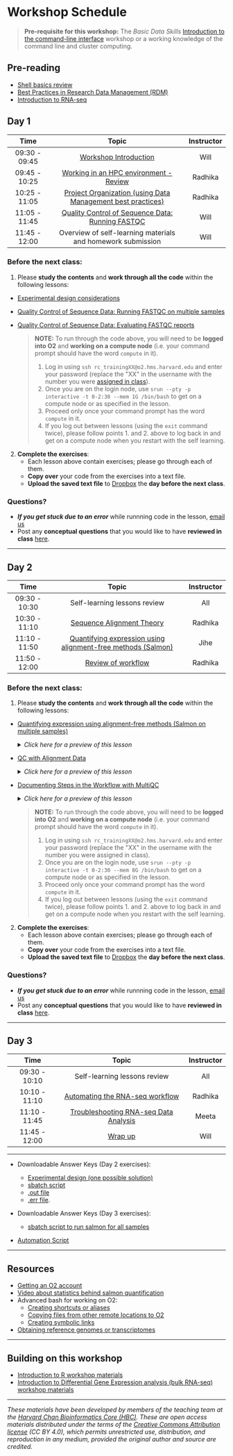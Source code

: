 # Workshop Schedule

> **Pre-requisite for this workshop:** The *Basic Data Skills* [Introduction to the command-line interface](https://hbctraining.github.io/Intro-to-shell-flipped/schedule/) workshop or a working knowledge of the command line and cluster computing.

## Pre-reading

* [Shell basics review](../lessons/shell_review.md)
* [Best Practices in Research Data Management (RDM)](../lessons/04a_data_organization.md)
* [Introduction to RNA-seq](../lessons/01_intro-to-RNAseq.md)

## Day 1

| Time |  Topic  | Instructor |
|:-----------:|:----------:|:--------:|
| 09:30 - 09:45 | [Workshop Introduction](../lectures/Intro_to_workshop.pdf) | Will |
| 09:45 - 10:25 | [Working in an HPC environment - Review](../lessons/03_working_on_HPC.md) | Radhika |
| 10:25 - 11:05 | [Project Organization (using Data Management best practices)](../lessons/04b_data_organization.md) | Radhika |
| 11:05 - 11:45 | [Quality Control of Sequence Data: Running FASTQC](../lessons/05_qc_running_fastqc_interactively.md) | Will |
| 11:45 - 12:00 | Overview of self-learning materials and homework submission | Will |

### Before the next class:

1. Please **study the contents** and **work through all the code** within the following lessons:

 * [Experimental design considerations](../lessons/02_experimental_planning_considerations.md)
 * [Quality Control of Sequence Data: Running FASTQC on multiple samples](../lessons/06_qc_running_fastqc_sbatch.md)
 * [Quality Control of Sequence Data: Evaluating FASTQC reports](../lessons/07_qc_fastqc_assessment.md)

    > **NOTE:** To run through the code above, you will need to be **logged into O2** and **working on a compute node** (i.e. your command prompt should have the word `compute` in it).
    > 1. Log in using `ssh rc_trainingXX@o2.hms.harvard.edu` and enter your password (replace the "XX" in the username with the number you were [assigned in class](https://docs.google.com/spreadsheets/d/1kBlYowhjjHJC9ZovmbBULmbqozKpprM17vZ2wPlhNg0/edit#gid=0)). 
    > 2. Once you are on the login node, use `srun --pty -p interactive -t 0-2:30 --mem 1G /bin/bash` to get on a compute node or as specified in the lesson.
    > 3. Proceed only once your command prompt has the word `compute` in it.
    > 4. If you log out between lessons (using the `exit` command twice), please follow points 1. and 2. above to log back in and get on a compute node when you restart with the self learning.

2. **Complete the exercises**:
   * Each lesson above contain exercises; please go through each of them.
   * **Copy over** your code from the exercises into a text file. 
   * **Upload the saved text file** to [Dropbox](https://www.dropbox.com/request/0NagNaQHC3BJDj5q2PCk) the **day before the next class**.
   
### Questions?
* ***If you get stuck due to an error*** while runnning code in the lesson, [email us](mailto:hbctraining@hsph.harvard.edu) 
* Post any **conceptual questions** that you would like to have **reviewed in class** [here](https://PollEv.com/hbctraining945).

***

## Day 2

| Time |  Topic  | Instructor |
|:-----------:|:----------:|:--------:|
| 09:30 - 10:30 | Self-learning lessons review | All |
| 10:30 - 11:10 | [Sequence Alignment Theory](../lectures/alignment_quantification.pdf) | Radhika |
| 11:10 - 11:50 | [Quantifying expression using alignment-free methods (Salmon)](../lessons/08_quasi_alignment_salmon.md) | Jihe |
| 11:50 - 12:00 | [Review of workflow](../lectures/workflow_overview.pdf) | Radhika |

### Before the next class:

1. Please **study the contents** and **work through all the code** within the following lessons:

 * [Quantifying expression using alignment-free methods (Salmon on multiple samples)](../lessons/09_quasi_alignment_salmon_sbatch.md)
      <details>
       <summary><i>Click here for a preview of this lesson</i></summary>
         <br>Now that we know how to run the quantification of one sample with Salmon, this lesson will guide you to run multiple samples by creating a job submission script<br><br>
       </details>
 * [QC with Alignment Data](../lessons/10_QC_Qualimap.md)
      <details>
       <summary><i>Click here for a preview of this lesson</i></summary>
         <br>Besides transcript-level quantification, we also want to understand the quality of the mapping, which is not provided in Salmon output. <br><br>This lesson will cover:<br>
             - Aligning the reads with an aligner, STAR<br>
             - Assessing QC metrics among samples<br><br>
       </details>
 * [Documenting Steps in the Workflow with MultiQC](../lessons/11_multiQC.md)
      <details>
       <summary><i>Click here for a preview of this lesson</i></summary>
         <br>It would be great to have a summary document of all QC results from the previous analysis. <br><br>This lesson will cover:<br>
             - Generating such a summary report with multiQC<br>
             - Generating alignment metric with Qualimap<br><br>
       </details>

     > **NOTE:** To run through the code above, you will need to be **logged into O2** and **working on a compute node** (i.e. your command prompt should have the word `compute` in it).
     > 1. Log in using `ssh rc_trainingXX@o2.hms.harvard.edu` and enter your password (replace the "XX" in the username with the number you were assigned in class). 
     > 2. Once you are on the login node, use `srun --pty -p interactive -t 0-2:30 --mem 8G /bin/bash` to get on a compute node or as specified in the lesson.
     > 3. Proceed only once your command prompt has the word `compute` in it.
     > 4. If you log out between lessons (using the `exit` command twice), please follow points 1. and 2. above to log back in and get on a compute node when you restart with the self learning.

2. **Complete the exercises**:
   * Each lesson above contain exercises; please go through each of them.
   * **Copy over** your code from the exercises into a text file. 
   * **Upload the saved text file** to [Dropbox](https://www.dropbox.com/request/Z41fSIE8PrlOkZkN1jAF) the **day before the next class**.
   
### Questions?
* ***If you get stuck due to an error*** while runnning code in the lesson, [email us](mailto:hbctraining@hsph.harvard.edu) 
* Post any **conceptual questions** that you would like to have **reviewed in class** [here](https://PollEv.com/hbctraining945).

***

## Day 3

| Time |  Topic  | Instructor |
|:-----------:|:----------:|:--------:|
| 09:30 - 10:10 | Self-learning lessons review | All |
| 10:10 - 11:10 | [Automating the RNA-seq workflow](../lessons/12_automating_workflow.md) | Radhika |
| 11:10 - 11:45 | [Troubleshooting RNA-seq Data Analysis](../lectures/RNA-seq_troubleshooting.pdf)| Meeta |
| 11:45 - 12:00 | [Wrap up](../lectures/workshop_wrapup.pdf) | Will |

***

* Downloadable Answer Keys (Day 2 exercises): 
  * [Experimental design (one possible solution)](https://www.dropbox.com/s/524mevuyba34l5b/exp_design_table.xlsx?dl=1)
  * [sbatch script](https://www.dropbox.com/s/9wdyhfqpic05l6p/mov10_fastqc.run?dl=1)
  * [.out file](https://www.dropbox.com/s/l7puf8oahtbwmpk/22914006.out?dl=1)
  * [.err file](https://www.dropbox.com/s/8a1g6o9t2kxit30/22914006.err?dl=1).

* Downloadable Answer Keys (Day 3 exercises): 
  * [sbatch script to run salmon for all samples](../answer_key/salmon_all_samples.sbatch)

* [Automation Script](../scripts/rnaseq_analysis_on_input_file.sh)

***

## Resources
* [Getting an O2 account](https://harvardmed.atlassian.net/wiki/spaces/O2/pages/1918304257/How+to+request+an+O2+account)
* [Video about statistics behind salmon quantification](https://www.youtube.com/watch?v=TMLIxwDP7sk)
* Advanced bash for working on O2:
  * [Creating shortcuts or aliases](https://hbctraining.github.io/In-depth-NGS-Data-Analysis-Course/sessionVI/lessons/more_bash.html#alias)
  * [Copying files from other remote locations to O2](https://hbctraining.github.io/In-depth-NGS-Data-Analysis-Course/sessionVI/lessons/more_bash.html#rsync)
  * [Creating symbolic links](https://hbctraining.github.io/In-depth-NGS-Data-Analysis-Course/sessionVI/lessons/more_bash.html#symlink)
* [Obtaining reference genomes or transcriptomes](https://hbctraining.github.io/Accessing_public_genomic_data/lessons/accessing_genome_reference_data.html)

***

## Building on this workshop
* [Introduction to R workshop materials](https://hbctraining.github.io/Intro-to-R-flipped/#lessons)
* [Introduction to Differential Gene Expression analysis (bulk RNA-seq) workshop materials](https://hbctraining.github.io/DGE_workshop_salmon_online/#lessons)

***
*These materials have been developed by members of the teaching team at the [Harvard Chan Bioinformatics Core (HBC)](http://bioinformatics.sph.harvard.edu/). These are open access materials distributed under the terms of the [Creative Commons Attribution license](https://creativecommons.org/licenses/by/4.0/) (CC BY 4.0), which permits unrestricted use, distribution, and reproduction in any medium, provided the original author and source are credited.*
